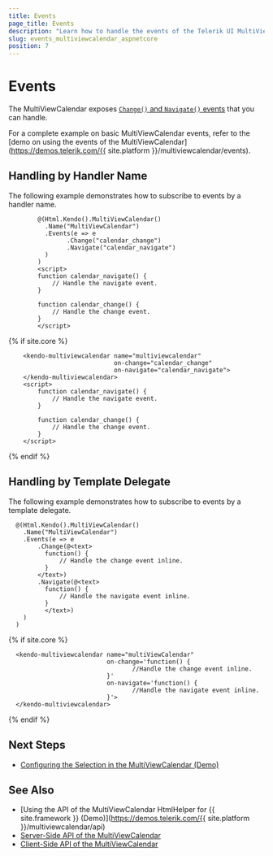 ```yaml
---
title: Events
page_title: Events
description: "Learn how to handle the events of the Telerik UI MultiViewCalendar component for {{ site.framework }}."
slug: events_multiviewcalendar_aspnetcore
position: 7
---
```


# Events

The MultiViewCalendar exposes [`Change()` and `Navigate()` events](/api/kendo.mvc.ui.fluent/multiviewcalendareventbuilder) that you can handle. 

For a complete example on basic MultiViewCalendar events, refer to the [demo on using the events of the MultiViewCalendar](https://demos.telerik.com/{{ site.platform }}/multiviewcalendar/events).

## Handling by Handler Name

The following example demonstrates how to subscribe to events by a handler name.

```HtmlHelper
        @(Html.Kendo().MultiViewCalendar()
          .Name("MultiViewCalendar")
          .Events(e => e
                .Change("calendar_change")
                .Navigate("calendar_navigate")
          )
        )
        <script>
        function calendar_navigate() {
            // Handle the navigate event.
        }

        function calendar_change() {
            // Handle the change event.
        }
        </script>
```
{% if site.core %}
```TagHelper
    <kendo-multiviewcalendar name="multiviewcalendar" 
                             on-change="calendar_change" 
                             on-navigate="calendar_navigate">
    </kendo-multiviewcalendar>
    <script>
        function calendar_navigate() {
            // Handle the navigate event.
        }

        function calendar_change() {
            // Handle the change event.
        }
    </script>
```
{% endif %}

## Handling by Template Delegate

The following example demonstrates how to subscribe to events by a template delegate.

```HtmlHelper
  @(Html.Kendo().MultiViewCalendar()
    .Name("MultiViewCalendar")
    .Events(e => e
        .Change(@<text>
          function() {
              // Handle the change event inline.
          }
        </text>)
        .Navigate(@<text>
          function() {
              // Handle the navigate event inline.
          }
          </text>)
    )
  )
```
{% if site.core %}
```TagHelper
  <kendo-multiviewcalendar name="multiViewCalendar"
                           on-change='function() {
                                  //Handle the change event inline.
                           }'
                           on-navigate='function() {
                                  //Handle the navigate event inline.
                           }'>
  </kendo-multiviewcalendar>
```
{% endif %}

## Next Steps

* [Configuring the Selection in the MultiViewCalendar (Demo)](https://demos.telerik.com/aspnet-core/multiviewcalendar/selection)

## See Also

* [Using the API of the MultiViewCalendar HtmlHelper for {{ site.framework }} (Demo)](https://demos.telerik.com/{{ site.platform }}/multiviewcalendar/api)
* [Server-Side API of the MultiViewCalendar](/api/multiviewcalendar)
* [Client-Side API of the MultiViewCalendar](https://docs.telerik.com/kendo-ui/api/javascript/ui/multiviewcalendar)
